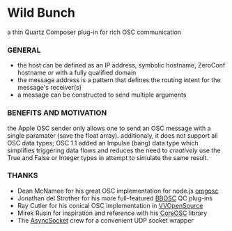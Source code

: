 
# Wild Bunch
a thin Quartz Composer plug-in for rich OSC communication

### GENERAL
- the host can be defined as an IP address, symbolic hostname, ZeroConf hostname or with a fully qualified domain
- the message address is a pattern that defines the routing intent for the message's receiver(s)
- a message can be constructed to send multiple arguments

### BENEFITS AND MOTIVATION
the Apple OSC sender only allows one to send an OSC message with a single paramater (save the float array). additionaly, it does not support all OSC data types; OSC 1.1 added an Impulse (bang) data type which simplifies triggering data flows and reduces the need to _creatively_ use the True and False or Integer types in attempt to simulate the same result.

### THANKS
- Dean McNamee for his great OSC implementation for node.js [omgosc](https://github.com/deanm/omgosc)
- Jonathan del Strother for his more full-featured [BBOSC](https://github.com/jdelStrother/BBOSC) QC plug-ins
- Ray Cutler for his conical OSC implementation in [VVOpenSource](http://code.google.com/p/vvopensource/)
- Mirek Rusin for inspiration and reference with his [CoreOSC](https://github.com/mirek/CoreOSC/) library
- The [AsyncSocket](http://code.google.com/p/cocoaasyncsocket/) crew for a convenient UDP socket wrapper

